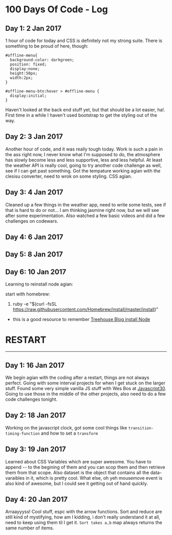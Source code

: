 # 100 Days Of Code - Log

## Day 1: 2 Jan 2017

1 hour of code for today and CSS is definitely not my strong suite.  There is something to be proud of here, though:

```
#offline-menu{
  background-color: darkgreen;
  position: fixed;
  display:none;
  height:50px;
  width:2px;
}

#offline-menu-btn:hover > #offline-menu {
  display:initial;
}
```
Haven't looked at the back end stuff yet, but that should be a lot easier, ha!.  First time in a while I haven't used bootstrap to get the styling out of the way.

## Day 2: 3 Jan 2017

Another hour of code, and it was really tough today.  Work is such a pain in the ass right now, I never know what I'm supposed to do, the atmosphere has slowly become less and less supportive, less and less helpful.  At least the weather API is really cool, going to try another code challenge as well, see if I can get past something.  Got the tempature working agian with the clesisu converter, need to wrok on some styling.  CSS agian.

## Day 3: 4 Jan 2017

Cleaned up a few things in the weather app, need to write some tests, see if that is hard to do or not...   I am thinking jasmine right now, but we will see after some experimentation.  Also watched a few basic videos and did a few challenges on codewars.


## Day 4: 6 Jan 2017


## Day 5: 8 Jan 2017


## Day 6: 10 Jan 2017
Learning to reinstall node agian:

start with homebrew:
1. ruby -e "$(curl -fsSL https://raw.githubusercontent.com/Homebrew/install/master/install)"
  - this is a good resource to remember [Treehouse Blog install Node](http://blog.teamtreehouse.com/install-node-js-npm-mac)

#  RESTART
*******

## Day 1: 16 Jan 2017
We begin agian with the coding after a restart, things are not always perfect.  Going with some interval projects for when I get stuck on the larger stuff. Found some very simple vanilla JS stuff with Wes Bos at [Javascript30](https://javascript30.com).  Going to use those in the middle of the other projects, also need to do a few code challenges tonight.  

## Day 2: 18 Jan 2017
Working on the javascript clock, got some cool things like ```transition-timing-function``` and how to set a ```transform```

## Day 3: 19 Jan 2017
Learned about CSS Variables which are super awesome.  You have to append -- to the begining of them and you can scop them and then retrieve them from that scope.  Also dataset is the object that contains all the data- varaibles in it, which is pretty cool.  What else, oh yeh mousemove event is also kind of awesome, but I could see it getting out of hand quickly.

## Day 4: 20 Jan 2017
Arraayyyss!  Cool stuff, espc with the arrow functions.  Sort and reduce are still kind of mystifying, how am I kidding, i don't really understand it at all, need to keep using them til I get it.  ```Sort takes a,b```  map always returns the same number of items.



